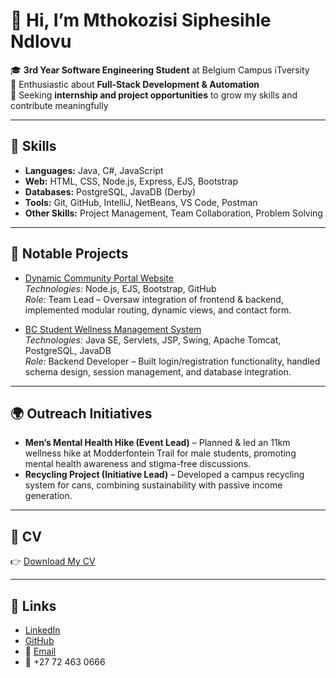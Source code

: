 # 👋 Hi, I’m Mthokozisi Siphesihle Ndlovu  

🎓 **3rd Year Software Engineering Student** at Belgium Campus iTversity  
🌱 Enthusiastic about **Full-Stack Development & Automation**  
💼 Seeking **internship and project opportunities** to grow my skills and contribute meaningfully  

---

## 🚀 Skills  

- **Languages:** Java, C#, JavaScript  
- **Web:** HTML, CSS, Node.js, Express, EJS, Bootstrap  
- **Databases:** PostgreSQL, JavaDB (Derby)  
- **Tools:** Git, GitHub, IntelliJ, NetBeans, VS Code, Postman  
- **Other Skills:** Project Management, Team Collaboration, Problem Solving  

---

## 📂 Notable Projects  

- [Dynamic Community Portal Website](https://github.com/TryMyLogic/WPR381_Assignment1)  
  *Technologies:* Node.js, EJS, Bootstrap, GitHub  
  *Role:* Team Lead – Oversaw integration of frontend & backend, implemented modular routing, dynamic views, and contact form.  

- [BC Student Wellness Management System](https://github.com/reghardduplessis/BC-Wellness)  
  *Technologies:* Java SE, Servlets, JSP, Swing, Apache Tomcat, PostgreSQL, JavaDB  
  *Role:* Backend Developer – Built login/registration functionality, handled schema design, session management, and database integration.  

---

## 🌍 Outreach Initiatives  

- **Men’s Mental Health Hike (Event Lead)** – Planned & led an 11km wellness hike at Modderfontein Trail for male students, promoting mental health awareness and stigma-free discussions.  
- **Recycling Project (Initiative Lead)** – Developed a campus recycling system for cans, combining sustainability with passive income generation.  

---

## 📄 CV  

👉 [Download My CV](https://github.com/ZezeWRLD/Mthokozisi-Siphesihle-Ndlovu/blob/1ce5836615c15be777e4cf1c163ee9cd26bfc1c1/Mthokozisi_Siphesihle_Ndlovu_-_3rd_Year_Software_Engineering_Student__Enthusiastic_about_Full-Stack_Development_%26_Automation%20(1).pdf) 

---

## 🔗 Links  

- [LinkedIn](https://za.linkedin.com/in/mthokozisi-sndlovu)  
- [GitHub](https://github.com/ZezeWRLD)  
- 📧 [Email](mailto:mthokozisin699@gmail.com)  
- 📱 +27 72 463 0666  
